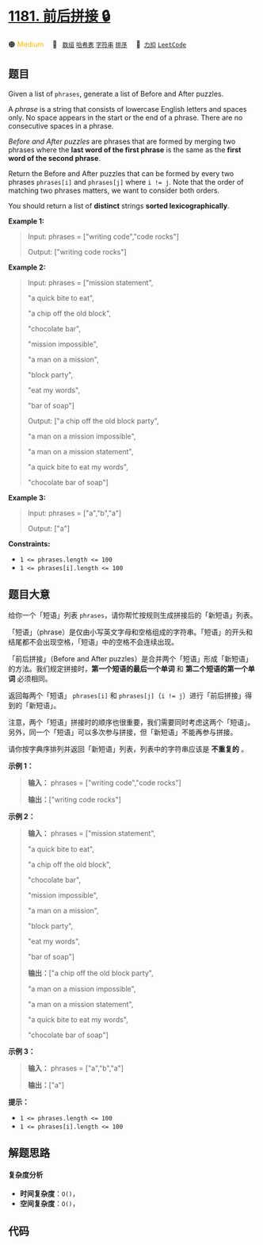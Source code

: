 # [1181. 前后拼接 🔒](https://2xiao.github.io/leetcode-js/problem/1181.html)

🟠 <font color=#ffb800>Medium</font>&emsp; 🔖&ensp; [`数组`](/tag/array.md) [`哈希表`](/tag/hash-table.md) [`字符串`](/tag/string.md) [`排序`](/tag/sorting.md)&emsp; 🔗&ensp;[`力扣`](https://leetcode.cn/problems/before-and-after-puzzle) [`LeetCode`](https://leetcode.com/problems/before-and-after-puzzle)

## 题目

Given a list of `phrases`, generate a list of Before and After puzzles.

A _phrase_ is a string that consists of lowercase English letters and spaces
only. No space appears in the start or the end of a phrase. There are no
consecutive spaces in a phrase.

_Before and After  puzzles_ are phrases that are formed by merging two phrases
where the **last  word of the first phrase** is the same as the **first word
of the second phrase**.

Return the Before and After puzzles that can be formed by every two phrases
`phrases[i]` and `phrases[j]` where `i != j`. Note that the order of matching
two phrases matters, we want to consider both orders.

You should return a list of **distinct**  strings **sorted
lexicographically**.



**Example 1:**

> Input: phrases = ["writing code","code rocks"]
> 
> Output: ["writing code rocks"]

**Example 2:**

> Input: phrases = ["mission statement",
> 
> > 
> > 
> > 
> > 
>   "a quick bite to eat",
> 
> > 
> > 
> > 
> > 
>   "a chip off the old block",
> 
> > 
> > 
> > 
> > 
>   "chocolate bar",
> 
> > 
> > 
> > 
> > 
>   "mission impossible",
> 
> > 
> > 
> > 
> > 
>   "a man on a mission",
> 
> > 
> > 
> > 
> > 
>   "block party",
> 
> > 
> > 
> > 
> > 
>   "eat my words",
> 
> > 
> > 
> > 
> > 
>   "bar of soap"]
> 
> Output: ["a chip off the old block party",
> 
> > 
> > 
>  "a man on a mission impossible",
> 
> > 
> > 
>  "a man on a mission statement",
> 
> > 
> > 
>  "a quick bite to eat my words",
> 
> > 
> > 
>  "chocolate bar of soap"]

**Example 3:**

> Input: phrases = ["a","b","a"]
> 
> Output: ["a"]

**Constraints:**

  * `1 <= phrases.length <= 100`
  * `1 <= phrases[i].length <= 100`


## 题目大意

给你一个「短语」列表 `phrases`，请你帮忙按规则生成拼接后的「新短语」列表。

「短语」（phrase）是仅由小写英文字母和空格组成的字符串。「短语」的开头和结尾都不会出现空格，「短语」中的空格不会连续出现。

「前后拼接」（Before and After puzzles）是合并两个「短语」形成「新短语」的方法。我们规定拼接时，**第一个短语的最后一个单词** 和
**第二个短语的第一个单词** 必须相同。

返回每两个「短语」 `phrases[i]` 和 `phrases[j]`（`i != j`）进行「前后拼接」得到的「新短语」。

注意，两个「短语」拼接时的顺序也很重要，我们需要同时考虑这两个「短语」。另外，同一个「短语」可以多次参与拼接，但「新短语」不能再参与拼接。

请你按字典序排列并返回「新短语」列表，列表中的字符串应该是 **不重复的** 。



**示例 1：**

> 
> 
> 
> 
> 
> **输入：** phrases = ["writing code","code rocks"]
> 
> **输出：**["writing code rocks"]
> 
> 

**示例 2：**

> 
> 
> 
> 
> 
> **输入：** phrases = ["mission statement",
> 
> > 
> > 
> > 
> > 
> "a quick bite to eat",
> 
> > 
> > 
> > 
> > 
> "a chip off the old block",
> 
> > 
> > 
> > 
> > 
> "chocolate bar",
> 
> > 
> > 
> > 
> > 
> "mission impossible",
> 
> > 
> > 
> > 
> > 
> "a man on a mission",
> 
> > 
> > 
> > 
> > 
> "block party",
> 
> > 
> > 
> > 
> > 
> "eat my words",
> 
> > 
> > 
> > 
> > 
> "bar of soap"]
> 
> **输出：**["a chip off the old block party",
> 
> > 
>   "a man on a mission impossible",
> 
> > 
>   "a man on a mission statement",
> 
> > 
>   "a quick bite to eat my words",
> 
> > 
>   "chocolate bar of soap"]
> 
> 

**示例 3：**

> 
> 
> 
> 
> 
> **输入：** phrases = ["a","b","a"]
> 
> **输出：**["a"]
> 
> 



**提示：**

  * `1 <= phrases.length <= 100`
  * `1 <= phrases[i].length <= 100`


## 解题思路

#### 复杂度分析

- **时间复杂度**：`O()`，
- **空间复杂度**：`O()`，

## 代码

```javascript

```